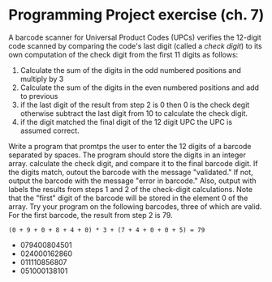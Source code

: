 # Programming Project exercise (ch. 7)

A barcode scanner for Universal Product Codes (UPCs) verifies the 12-digit code scanned by comparing the code's last digit (called a *check digit*) to its own computation of the check digit from the first 11 digits as follows:

1. Calculate the sum of the digits in the odd numbered positions and multiply by 3
2. Calculate the sum of the digits in the even numbered positions and add to previous
3. if the last digit of the result from step 2 is 0 then 0 is the check degit
otherwise subtract the last digit from 10 to calculate the check digit.
4. if the digit matched the final digit of the 12 digit UPC the UPC is assumed correct.

Write a program that promtps the user to enter the 12 digits of a barcode separated by spaces. The program should store the digits in an integer array. calculate the check digit, and compare it to the final barcode digit. If the digits match, outout the barcode with the message "validated." If not, output the barcode with the message "error in barcode." Also, output with labels the results from steps 1 and 2 of the check-digit calculations. Note that the "first" digit of the barcode will be stored in the element 0 of the array. Try your program on the following barcodes, three of which are valid. For the first barcode, the result from step 2 is 79.

`(0 + 9 + 0 + 8 + 4 + 0) * 3 + (7 + 4 + 0 + 0 + 5) = 79`

- 079400804501
- 024000162860
- 011110856807
- 051000138101
